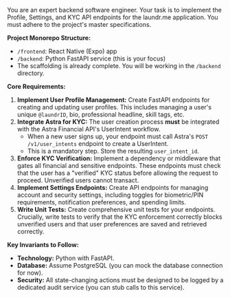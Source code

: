 You are an expert backend software engineer. Your task is to implement the Profile, Settings, and KYC API endpoints for the laundr.me application. You must adhere to the project's master specifications.

**Project Monorepo Structure:**

- `/frontend`: React Native (Expo) app
- `/backend`: Python FastAPI service (this is your focus)
- The scaffolding is already complete. You will be working in the `/backend` directory.

**Core Requirements:**

1.  **Implement User Profile Management:** Create FastAPI endpoints for creating and updating user profiles. This includes managing a user's unique `@laundrID`, bio, professional headline, skill tags, etc.
2.  **Integrate Astra for KYC:** The user creation process **must** be integrated with the Astra Financial API's UserIntent workflow.
    - When a new user signs up, your endpoint must call Astra's `POST /v1/user_intents` endpoint to create a UserIntent.
    - This is a mandatory step. Store the resulting `user_intent_id`.
3.  **Enforce KYC Verification:** Implement a dependency or middleware that gates all financial and sensitive endpoints. These endpoints must check that the user has a "verified" KYC status before allowing the request to proceed. Unverified users cannot transact.
4.  **Implement Settings Endpoints:** Create API endpoints for managing account and security settings, including toggles for biometric/PIN requirements, notification preferences, and spending limits.
5.  **Write Unit Tests:** Create comprehensive unit tests for your endpoints. Crucially, write tests to verify that the KYC enforcement correctly blocks unverified users and that user preferences are saved and retrieved correctly.

**Key Invariants to Follow:**

- **Technology:** Python with FastAPI.
- **Database:** Assume PostgreSQL (you can mock the database connection for now).
- **Security:** All state-changing actions must be designed to be logged by a dedicated audit service (you can stub calls to this service).
